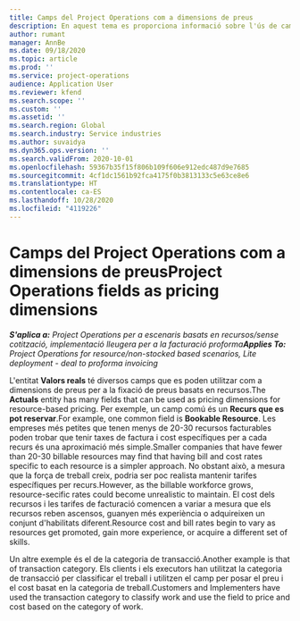 ```yaml
---
title: Camps del Project Operations com a dimensions de preus
description: En aquest tema es proporciona informació sobre l'ús de camps com a dimensions de preus al Dynamics 365 Project Operations.
author: rumant
manager: AnnBe
ms.date: 09/18/2020
ms.topic: article
ms.prod: ''
ms.service: project-operations
audience: Application User
ms.reviewer: kfend
ms.search.scope: ''
ms.custom: ''
ms.assetid: ''
ms.search.region: Global
ms.search.industry: Service industries
ms.author: suvaidya
ms.dyn365.ops.version: ''
ms.search.validFrom: 2020-10-01
ms.openlocfilehash: 59367b35f15f806b109f606e912edc487d9e7685
ms.sourcegitcommit: 4cf1dc1561b92fca4175f0b3813133c5e63ce8e6
ms.translationtype: HT
ms.contentlocale: ca-ES
ms.lasthandoff: 10/28/2020
ms.locfileid: "4119226"
---
```

# <a name="project-operations-fields-as-pricing-dimensions"></a><span data-ttu-id="f29fc-103">Camps del Project Operations com a dimensions de preus</span><span class="sxs-lookup"><span data-stu-id="f29fc-103">Project Operations fields as pricing dimensions</span></span>

<span data-ttu-id="f29fc-104">_**S'aplica a:** Project Operations per a escenaris basats en recursos/sense cotització, implementació lleugera per a la facturació proforma_</span><span class="sxs-lookup"><span data-stu-id="f29fc-104">_**Applies To:** Project Operations for resource/non-stocked based scenarios, Lite deployment - deal to proforma invoicing_</span></span>

<span data-ttu-id="f29fc-105">L'entitat **Valors reals** té diversos camps que es poden utilitzar com a dimensions de preus per a la fixació de preus basats en recursos.</span><span class="sxs-lookup"><span data-stu-id="f29fc-105">The **Actuals** entity has many fields that can be used as pricing dimensions for resource-based pricing.</span></span> <span data-ttu-id="f29fc-106">Per exemple, un camp comú és un **Recurs que es pot reservar**.</span><span class="sxs-lookup"><span data-stu-id="f29fc-106">For example, one common field is **Bookable Resource**.</span></span> <span data-ttu-id="f29fc-107">Les empreses més petites que tenen menys de 20-30 recursos facturables poden trobar que tenir taxes de factura i cost específiques per a cada recurs és una aproximació més simple.</span><span class="sxs-lookup"><span data-stu-id="f29fc-107">Smaller companies that have fewer than 20-30 billable resources may find that having bill and cost rates specific to each resource is a simpler approach.</span></span> <span data-ttu-id="f29fc-108">No obstant això, a mesura que la força de treball creix, podria ser poc realista mantenir tarifes específiques per recurs.</span><span class="sxs-lookup"><span data-stu-id="f29fc-108">However, as the billable workforce grows, resource-secific rates could become unrealistic to maintain.</span></span> <span data-ttu-id="f29fc-109">El cost dels recursos i les tarifes de facturació comencen a variar a mesura que els recursos reben ascensos, guanyen més experiència o adquireixen un conjunt d'habilitats diferent.</span><span class="sxs-lookup"><span data-stu-id="f29fc-109">Resource cost and bill rates begin to vary as resources get promoted, gain more experience, or acquire a different set of skills.</span></span> 

<span data-ttu-id="f29fc-110">Un altre exemple és el de la categoria de transacció.</span><span class="sxs-lookup"><span data-stu-id="f29fc-110">Another example is that of transaction category.</span></span> <span data-ttu-id="f29fc-111">Els clients i els executors han utilitzat la categoria de transacció per classificar el treball i utilitzen el camp per posar el preu i el cost basat en la categoria de treball.</span><span class="sxs-lookup"><span data-stu-id="f29fc-111">Customers and Implementers have used the transaction category to classify work and use the field to price and cost based on the category of work.</span></span>

